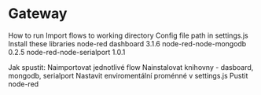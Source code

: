 # Gateway
How to run
Import flows to working directory
Config file path in settings.js
Install these libraries
node-red dashboard 3.1.6
node-red-node-mongodb 0.2.5
node-red-node-serialport  1.0.1

Jak spustit:
Naimportovat jednotlivé flow
Nainstalovat knihovny - dasboard, mongodb, serialport
Nastavit enviromentální proménné v settings.js
Pustit node-red
